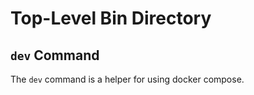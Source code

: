 # Top-Level Bin Directory

## `dev` Command

The `dev` command is a helper for using docker compose.

